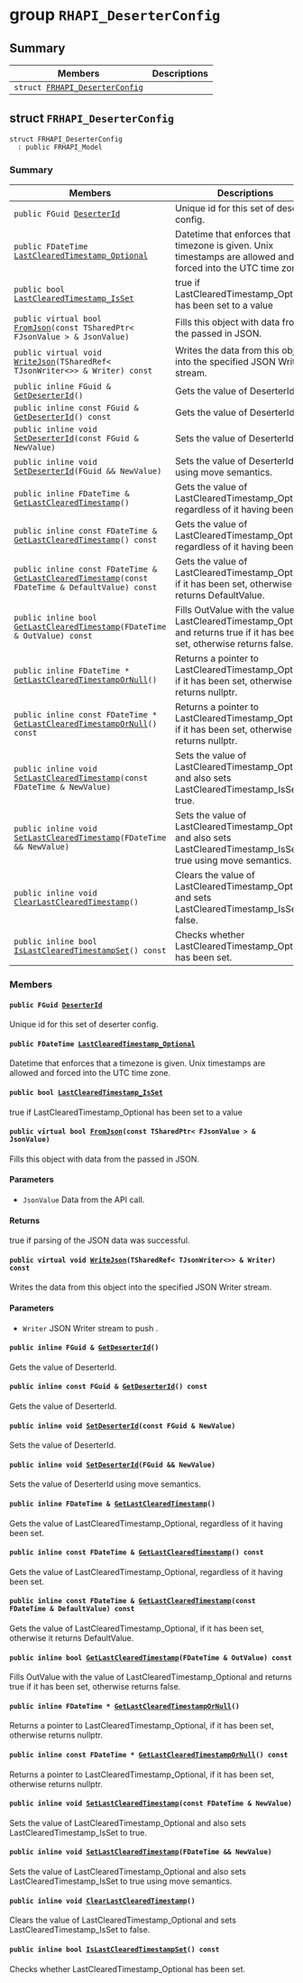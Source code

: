 # group `RHAPI_DeserterConfig` <a id="group__RHAPI__DeserterConfig"></a>

## Summary

 Members                        | Descriptions                                
--------------------------------|---------------------------------------------
`struct `[`FRHAPI_DeserterConfig`](#structFRHAPI__DeserterConfig) | 

## struct `FRHAPI_DeserterConfig` <a id="structFRHAPI__DeserterConfig"></a>

```
struct FRHAPI_DeserterConfig
  : public FRHAPI_Model
```

### Summary

 Members                        | Descriptions                                
--------------------------------|---------------------------------------------
`public FGuid `[`DeserterId`](#structFRHAPI__DeserterConfig_1a42bd72546bd60dd7b5b6074e2e7e81a9) | Unique id for this set of deserter config.
`public FDateTime `[`LastClearedTimestamp_Optional`](#structFRHAPI__DeserterConfig_1aa10fbedf77df6acf14c1baadbd85aed9) | Datetime that enforces that a timezone is given. Unix timestamps are allowed and forced into the UTC time zone.
`public bool `[`LastClearedTimestamp_IsSet`](#structFRHAPI__DeserterConfig_1a142a8e7dd0dd85a701c846e9e83240cb) | true if LastClearedTimestamp_Optional has been set to a value
`public virtual bool `[`FromJson`](#structFRHAPI__DeserterConfig_1aa56f80606556b57ee53c5c5fece60594)`(const TSharedPtr< FJsonValue > & JsonValue)` | Fills this object with data from the passed in JSON.
`public virtual void `[`WriteJson`](#structFRHAPI__DeserterConfig_1a69ea1a70bdbe90e3f423288b58f91d25)`(TSharedRef< TJsonWriter<>> & Writer) const` | Writes the data from this object into the specified JSON Writer stream.
`public inline FGuid & `[`GetDeserterId`](#structFRHAPI__DeserterConfig_1abef8c3d4985a16c1eb40d4201d8c2936)`()` | Gets the value of DeserterId.
`public inline const FGuid & `[`GetDeserterId`](#structFRHAPI__DeserterConfig_1a190a0c787e262b1567635044f20f93b5)`() const` | Gets the value of DeserterId.
`public inline void `[`SetDeserterId`](#structFRHAPI__DeserterConfig_1af62955f81dcc7402a4966c62fc7951d0)`(const FGuid & NewValue)` | Sets the value of DeserterId.
`public inline void `[`SetDeserterId`](#structFRHAPI__DeserterConfig_1a96294d315340ed2d4e916c1cea93aa08)`(FGuid && NewValue)` | Sets the value of DeserterId using move semantics.
`public inline FDateTime & `[`GetLastClearedTimestamp`](#structFRHAPI__DeserterConfig_1a02f8afd5a2b575b71b3120093b3487b6)`()` | Gets the value of LastClearedTimestamp_Optional, regardless of it having been set.
`public inline const FDateTime & `[`GetLastClearedTimestamp`](#structFRHAPI__DeserterConfig_1afd6cfd3d8d2ea918c99e0142a5e1b6e2)`() const` | Gets the value of LastClearedTimestamp_Optional, regardless of it having been set.
`public inline const FDateTime & `[`GetLastClearedTimestamp`](#structFRHAPI__DeserterConfig_1a835bbecef2debeb7d72828f9cf3c8693)`(const FDateTime & DefaultValue) const` | Gets the value of LastClearedTimestamp_Optional, if it has been set, otherwise it returns DefaultValue.
`public inline bool `[`GetLastClearedTimestamp`](#structFRHAPI__DeserterConfig_1a3ec57dc0b89c718e615f8d7e88564060)`(FDateTime & OutValue) const` | Fills OutValue with the value of LastClearedTimestamp_Optional and returns true if it has been set, otherwise returns false.
`public inline FDateTime * `[`GetLastClearedTimestampOrNull`](#structFRHAPI__DeserterConfig_1a155327175285bd680fc817c69aed45b0)`()` | Returns a pointer to LastClearedTimestamp_Optional, if it has been set, otherwise returns nullptr.
`public inline const FDateTime * `[`GetLastClearedTimestampOrNull`](#structFRHAPI__DeserterConfig_1a133464d9ce007c928b1190ad68a8f53f)`() const` | Returns a pointer to LastClearedTimestamp_Optional, if it has been set, otherwise returns nullptr.
`public inline void `[`SetLastClearedTimestamp`](#structFRHAPI__DeserterConfig_1aba498c071f117a16558e996462115ed2)`(const FDateTime & NewValue)` | Sets the value of LastClearedTimestamp_Optional and also sets LastClearedTimestamp_IsSet to true.
`public inline void `[`SetLastClearedTimestamp`](#structFRHAPI__DeserterConfig_1a6322addc289964692a5f20845ad5a54a)`(FDateTime && NewValue)` | Sets the value of LastClearedTimestamp_Optional and also sets LastClearedTimestamp_IsSet to true using move semantics.
`public inline void `[`ClearLastClearedTimestamp`](#structFRHAPI__DeserterConfig_1a2759353d424262873a9d4cbf842aa670)`()` | Clears the value of LastClearedTimestamp_Optional and sets LastClearedTimestamp_IsSet to false.
`public inline bool `[`IsLastClearedTimestampSet`](#structFRHAPI__DeserterConfig_1ae958b92cae270f9d52ebac2cd4116c96)`() const` | Checks whether LastClearedTimestamp_Optional has been set.

### Members

#### `public FGuid `[`DeserterId`](#structFRHAPI__DeserterConfig_1a42bd72546bd60dd7b5b6074e2e7e81a9) <a id="structFRHAPI__DeserterConfig_1a42bd72546bd60dd7b5b6074e2e7e81a9"></a>

Unique id for this set of deserter config.

#### `public FDateTime `[`LastClearedTimestamp_Optional`](#structFRHAPI__DeserterConfig_1aa10fbedf77df6acf14c1baadbd85aed9) <a id="structFRHAPI__DeserterConfig_1aa10fbedf77df6acf14c1baadbd85aed9"></a>

Datetime that enforces that a timezone is given. Unix timestamps are allowed and forced into the UTC time zone.

#### `public bool `[`LastClearedTimestamp_IsSet`](#structFRHAPI__DeserterConfig_1a142a8e7dd0dd85a701c846e9e83240cb) <a id="structFRHAPI__DeserterConfig_1a142a8e7dd0dd85a701c846e9e83240cb"></a>

true if LastClearedTimestamp_Optional has been set to a value

#### `public virtual bool `[`FromJson`](#structFRHAPI__DeserterConfig_1aa56f80606556b57ee53c5c5fece60594)`(const TSharedPtr< FJsonValue > & JsonValue)` <a id="structFRHAPI__DeserterConfig_1aa56f80606556b57ee53c5c5fece60594"></a>

Fills this object with data from the passed in JSON.

#### Parameters
* `JsonValue` Data from the API call.

#### Returns
true if parsing of the JSON data was successful.

#### `public virtual void `[`WriteJson`](#structFRHAPI__DeserterConfig_1a69ea1a70bdbe90e3f423288b58f91d25)`(TSharedRef< TJsonWriter<>> & Writer) const` <a id="structFRHAPI__DeserterConfig_1a69ea1a70bdbe90e3f423288b58f91d25"></a>

Writes the data from this object into the specified JSON Writer stream.

#### Parameters
* `Writer` JSON Writer stream to push .

#### `public inline FGuid & `[`GetDeserterId`](#structFRHAPI__DeserterConfig_1abef8c3d4985a16c1eb40d4201d8c2936)`()` <a id="structFRHAPI__DeserterConfig_1abef8c3d4985a16c1eb40d4201d8c2936"></a>

Gets the value of DeserterId.

#### `public inline const FGuid & `[`GetDeserterId`](#structFRHAPI__DeserterConfig_1a190a0c787e262b1567635044f20f93b5)`() const` <a id="structFRHAPI__DeserterConfig_1a190a0c787e262b1567635044f20f93b5"></a>

Gets the value of DeserterId.

#### `public inline void `[`SetDeserterId`](#structFRHAPI__DeserterConfig_1af62955f81dcc7402a4966c62fc7951d0)`(const FGuid & NewValue)` <a id="structFRHAPI__DeserterConfig_1af62955f81dcc7402a4966c62fc7951d0"></a>

Sets the value of DeserterId.

#### `public inline void `[`SetDeserterId`](#structFRHAPI__DeserterConfig_1a96294d315340ed2d4e916c1cea93aa08)`(FGuid && NewValue)` <a id="structFRHAPI__DeserterConfig_1a96294d315340ed2d4e916c1cea93aa08"></a>

Sets the value of DeserterId using move semantics.

#### `public inline FDateTime & `[`GetLastClearedTimestamp`](#structFRHAPI__DeserterConfig_1a02f8afd5a2b575b71b3120093b3487b6)`()` <a id="structFRHAPI__DeserterConfig_1a02f8afd5a2b575b71b3120093b3487b6"></a>

Gets the value of LastClearedTimestamp_Optional, regardless of it having been set.

#### `public inline const FDateTime & `[`GetLastClearedTimestamp`](#structFRHAPI__DeserterConfig_1afd6cfd3d8d2ea918c99e0142a5e1b6e2)`() const` <a id="structFRHAPI__DeserterConfig_1afd6cfd3d8d2ea918c99e0142a5e1b6e2"></a>

Gets the value of LastClearedTimestamp_Optional, regardless of it having been set.

#### `public inline const FDateTime & `[`GetLastClearedTimestamp`](#structFRHAPI__DeserterConfig_1a835bbecef2debeb7d72828f9cf3c8693)`(const FDateTime & DefaultValue) const` <a id="structFRHAPI__DeserterConfig_1a835bbecef2debeb7d72828f9cf3c8693"></a>

Gets the value of LastClearedTimestamp_Optional, if it has been set, otherwise it returns DefaultValue.

#### `public inline bool `[`GetLastClearedTimestamp`](#structFRHAPI__DeserterConfig_1a3ec57dc0b89c718e615f8d7e88564060)`(FDateTime & OutValue) const` <a id="structFRHAPI__DeserterConfig_1a3ec57dc0b89c718e615f8d7e88564060"></a>

Fills OutValue with the value of LastClearedTimestamp_Optional and returns true if it has been set, otherwise returns false.

#### `public inline FDateTime * `[`GetLastClearedTimestampOrNull`](#structFRHAPI__DeserterConfig_1a155327175285bd680fc817c69aed45b0)`()` <a id="structFRHAPI__DeserterConfig_1a155327175285bd680fc817c69aed45b0"></a>

Returns a pointer to LastClearedTimestamp_Optional, if it has been set, otherwise returns nullptr.

#### `public inline const FDateTime * `[`GetLastClearedTimestampOrNull`](#structFRHAPI__DeserterConfig_1a133464d9ce007c928b1190ad68a8f53f)`() const` <a id="structFRHAPI__DeserterConfig_1a133464d9ce007c928b1190ad68a8f53f"></a>

Returns a pointer to LastClearedTimestamp_Optional, if it has been set, otherwise returns nullptr.

#### `public inline void `[`SetLastClearedTimestamp`](#structFRHAPI__DeserterConfig_1aba498c071f117a16558e996462115ed2)`(const FDateTime & NewValue)` <a id="structFRHAPI__DeserterConfig_1aba498c071f117a16558e996462115ed2"></a>

Sets the value of LastClearedTimestamp_Optional and also sets LastClearedTimestamp_IsSet to true.

#### `public inline void `[`SetLastClearedTimestamp`](#structFRHAPI__DeserterConfig_1a6322addc289964692a5f20845ad5a54a)`(FDateTime && NewValue)` <a id="structFRHAPI__DeserterConfig_1a6322addc289964692a5f20845ad5a54a"></a>

Sets the value of LastClearedTimestamp_Optional and also sets LastClearedTimestamp_IsSet to true using move semantics.

#### `public inline void `[`ClearLastClearedTimestamp`](#structFRHAPI__DeserterConfig_1a2759353d424262873a9d4cbf842aa670)`()` <a id="structFRHAPI__DeserterConfig_1a2759353d424262873a9d4cbf842aa670"></a>

Clears the value of LastClearedTimestamp_Optional and sets LastClearedTimestamp_IsSet to false.

#### `public inline bool `[`IsLastClearedTimestampSet`](#structFRHAPI__DeserterConfig_1ae958b92cae270f9d52ebac2cd4116c96)`() const` <a id="structFRHAPI__DeserterConfig_1ae958b92cae270f9d52ebac2cd4116c96"></a>

Checks whether LastClearedTimestamp_Optional has been set.

